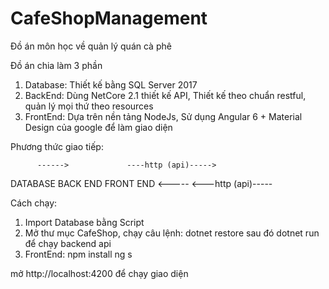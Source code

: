 # CafeShopManagement
Đồ án môn học về quản lý quán cà phê


Đồ án chia làm 3 phần
1) Database: Thiết kế bằng SQL Server 2017
2) BackEnd: Dùng NetCore 2.1 thiết kế API, Thiết kế theo chuẩn restful, quản lý mọi thứ theo resources
3) FrontEnd: Dựa trên nền tảng NodeJs, Sử dụng Angular 6 + Material Design của google để làm giao diện

Phương thức giao tiếp:

          ------>             ----http (api)----->
 DATABASE          BACK END                       FRONT END
          <-----              <---http (api)-----

Cách chạy:

1) Import Database bằng Script
2) Mở thư mục CafeShop, chạy câu lệnh: dotnet restore sau đó dotnet run để chạy backend api
3) FrontEnd:
   npm install
   ng s

mở http://localhost:4200 để chạy giao diện
